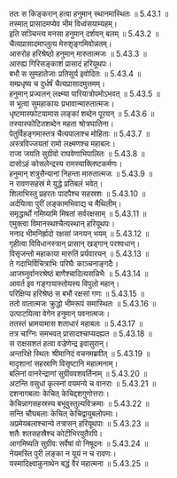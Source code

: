

  
ततः स किङ्करान् हत्वा हनुमान् स्थानमास्थितः ॥ 5.43.1 ॥   
तस्मात् प्रासादमप्येव भीमं विध्वंसयाम्यहम्।  
इति सञ्चिन्त्य मनसा हनुमान् दर्शयन् बलम् ॥ 5.43.2 ॥   
चैत्यप्रासादमाप्लुत्य मेरुशृङ्गमिवोन्नतम्।  
आरुरोह हरिश्रेष्ठो हनुमान् मारुतात्मजः ॥ 5.43.3 ॥   
आरुह्य गिरिसङ्काशं प्रासादं हरियूथपः।  
बभौ स सुमहातेजाः प्रतिसूर्य इवोदितः ॥ 5.43.4 ॥   
सम्प्रधृष्य च दुर्धर्षं चैत्यप्रासादमुत्तमम्।  
हनुमान् प्रज्वलन् लक्ष्म्या पारियात्रोपमोऽभवत् ॥ 5.43.5 ॥   
स भूत्वा सुमहाकायः प्रभावान्मारुतात्मजः।  
धृष्टमास्फोटयामास लङ्कां शब्देन पूरयन् ॥ 5.43.6 ॥   
तस्यास्फोटितशब्देन महता श्रोत्रघातिना।  
पेतुर्विहङ्गमास्तत्र चैत्यपालाश्च मोहिताः ॥ 5.43.7 ॥   
अस्त्रविज्जयतां रामो लक्ष्मणश्च महाबलः।  
राजा जयति सुग्रीवो राघवेणाभिपालितः ॥ 5.43.8 ॥   
दासोऽहं कोसलेन्द्रस्य रामस्याक्लिष्टकर्मणः।  
हनुमान् शत्रुसैन्यानां निहन्ता मारुतात्मजः ॥ 5.43.9 ॥   
न रावणसहस्रं मे युद्धे प्रतिबलं भवेत्।  
शिलाभिस्तु प्रहरतः पादपैश्च सहस्रशः ॥ 5.43.10 ॥   
अर्दयित्वा पुरीं लङ्कामभिवाद्य च मैथिलीम्।  
समृद्धार्थो गमिष्यामि मिषतां सर्वरक्षसाम् ॥ 5.43.11 ॥   
एमुक्त्वा विमानस्थश्चैत्यस्थान् हरियूथपः।  
ननाद भीमनिर्ह्रादो रक्षसां जनयन् भयम् ॥ 5.43.12 ॥   
गृहीत्वा विविधानस्त्रान् प्रासान् खड्गान् परश्वधान्।  
विसृजन्तो महाकाया मारुतिं प्रर्यवारयन् ॥ 5.43.13 ॥   
ते गदाभिर्विचित्राभिः परिघैः काञ्चनाङ्गदैः।  
आजघ्नुर्वानरश्रेष्ठं बाणैश्चादित्यसन्निभैः ॥ 5.43.14 ॥   
आवर्त इव गङ्गायास्तोयस्य विपुलो महान्।  
परिक्षिप्य हरिश्रेष्ठं स बभौ रक्षसां गणः ॥ 5.43.15 ॥   
ततो वातात्मजः क्रुद्धो भीमरूपं समास्थितः ॥ 5.43.16 ॥   
उत्पाटयित्वा वेगेन हनुमान् पवनात्मजः।  
ततस्तं भ्रामयामास शताधारं महाबलः ॥ 5.43.17 ॥   
तत्र चाग्निः समभवत् प्रासादश्चाप्यदह्यत ॥ 5.43.18 ॥   
स राक्षसशतं हत्वा वज्रेणेन्द्र इवासुरान्।  
अन्तरिक्षे स्थितः श्रीमानिदं वचनमब्रवीत् ॥ 5.43.19 ॥   
मादृशानां सहस्राणि विसृष्टानि महात्मनाम्।  
बलिनां वानरेन्द्राणां सुग्रीववशवर्तिनाम् ॥ 5.43.20 ॥   
अटन्ति वसुधां कृत्स्नां वयमन्ये च वानराः ॥ 5.43.21 ॥   
दशनागबलाः केचित् केचिद्दशगुणोत्तराः।  
केचिन्नागसहस्रस्य बभूवुस्तुल्यविक्रमाः ॥ 5.43.22 ॥   
सन्ति चौघबलाः केचित् केचिद्वायुबलोपमाः।  
अप्रमेयबलाश्चान्ये तत्रासन् हरियूथपाः ॥ 5.43.23 ॥   
शतैः शतसहस्रैश्च कोटीभिरयुतैरपि।  
आगमिष्यति सुग्रीवः सर्वेषां वो निषूदनः ॥ 5.43.24 ॥   
नेयमस्ति पुरी लङ्का न यूयं न च रावणः।  
यस्मादिक्ष्वाकुनाथेन बद्धं वैरं महात्मना ॥ 5.43.25 ॥   
